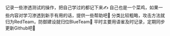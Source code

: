 记录一些渗透测试的操作，把自己学过的都记下来✍️
自己也是一个菜鸡，如果一些内容对学习渗透到新手有用的话，提供一些帮助吧🚶
分类比较粗略，攻击方法就归为RedTeam，防御建设就归位BlueTeam📖
平时主要用语雀及时记录，定期同步更新Github吧💪